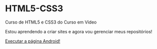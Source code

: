 # HTML5-CSS3
 Curso de HTML5 e CSS3 do Curso em Vídeo

 Estou aprendendo a criar sites e agora vou gerenciar meus repositórios!

<a href="https://ciriacomcs.github.io/HTML5-CSS3/estudos/desafios/d001.html">Executar a página Android!</a>